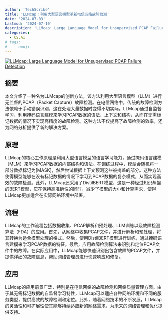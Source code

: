 ```yaml
---
author: 'TechScribe'
title: 'LLMcap：利用大型语言模型革新电信网络故障检测'
date: '2024-07-03'
Lastmod: '2024-07-10'
description: 'LLMcap: Large Language Model for Unsupervised PCAP Failure Detection'
categories:
  - CS.AI
# tags:
#   - emoji
---
```


[![LLMcap: Large Language Model for Unsupervised PCAP Failure Detection](https://arxiv-research-1301205113.cos.ap-guangzhou.myqcloud.com/images/2407.06085v1.pdf_0.jpg)](https://arxiv.org/abs/2407.06085v1)

## 摘要

本文介绍了一种名为LLMcap的创新方法，该方法利用大型语言模型（LLM）进行无监督的PCAP（Packet Capture）故障检测。在电信网络中，传统的故障检测方法依赖于手动错误识别，这在处理大量数据时变得不切实际。LLMcap通过自监督学习，利用掩码语言建模来学习PCAP数据的语法、上下文和结构，从而在无需标记数据的情况下实现高精度的故障检测。这种方法不仅提高了故障检测的效率，还为网络分析提供了新的解决方案。<!--more-->

## 原理

LLMcap的核心工作原理是利用大型语言模型的语言学习能力，通过掩码语言建模（MLM）来学习PCAP数据的内部结构和语法。在训练过程中，模型会随机将一部分数据标记为[MASK]，然后尝试根据上下文预测这些被掩盖的部分。这种方法使得模型能够在没有标记数据的情况下学习到PCAP数据的复杂模式，从而实现高效的故障检测。此外，LLMcap还采用了DistilBERT模型，这是一种经过知识蒸馏的BERT模型，它在保持高准确性的同时，减少了模型的大小和计算需求，使得LLMcap更加适合在实际网络环境中部署。

## 流程

LLMcap的工作流程包括数据收集、PCAP解析和预处理、LLM训练以及故障检测算法（FDA）的应用。首先，从网络中收集PCAP文件，并进行解析和预处理，将其转换为适合模型处理的格式。然后，使用DistilBERT模型进行训练，通过掩码语言建模来学习PCAP数据的特征。最后，应用故障检测算法来识别和定位PCAP文件中的故障。在实际应用中，LLMcap能够快速识别出包含故障的PCAP文件，并提供详细的故障信息，帮助网络管理员进行快速响应和修复。

## 应用

LLMcap的应用前景广泛，特别是在电信网络的故障检测和网络质量管理方面。由于其无需标记数据的自监督学习特性，LLMcap可以适应各种网络环境和不同的服务类型，提供高效的故障检测和定位。此外，随着网络技术的不断发展，LLMcap的灵活性和可扩展性使其能够持续适应新的网络需求，为未来的网络管理和优化提供支持。
